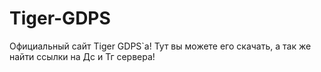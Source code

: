 # Tiger-GDPS
Официальный сайт Tiger GDPS`а! Тут вы можете его скачать, а так же найти ссылки на Дс и Тг сервера!
